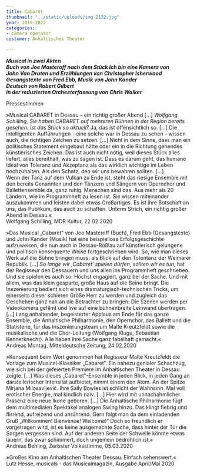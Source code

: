 ```yaml
---
title: Cabaret
thumbnail: "../static/uploads/img_2132.jpg"
year: 2019-2022
categories:
- camera operator
customer: Anhaltisches Theater

---
```

**_Musical in zwei Akten  
Buch von Joe Masteroff nach dem Stück Ich bin eine Kamera von  
John Van Druten und Erzählungen von Christopher Isherwood  
Gesangstexte von Fred Ebb, Musik von John Kander  
Deutsch von Robert Gilbert  
in der reduzierten Orchesterfassung von Chris Walker_**

Pressestimmen

»Musical CABARET in Dessau – ein richtig großer Abend \[…\] _Wolfgang Schilling, Sie haben CABARET auf mehreren Bühnen in der Region bereits gesehen. Ist das Stück so aktuell?_ Ja, das ist offensichtlich so. \[…\] Die intelligenten Aufführungen – eine solche war in Dessau zu sehen – wissen auch, die richtigen Zeichen zu setzen. \[…\] Nicht in dem Sinne, dass man ein politisches Statement eingebaut hätte oder ein in die Richtung gehendes künstlerisches Zeichen. Das ist auch nicht nötig, weil dieses Stück alles liefert, alles bereithält, was zu sagen ist. Dass es darum geht, das humane Ideal von Toleranz und Akzeptanz als das wirklich wichtige im Leben hochzuhalten. Als den Schatz, den wir uns bewahren sollten. \[…\]  
Wenn der Tanz auf dem Vulkan zu Ende ist, steht das riesige Ensemble mit den bereits Genannten und den Tänzern und Sängern von Opernchor und Ballettensemble da, ganz ruhig. Menschen sind das. Aus mehr als 20 Ländern, wie im Programmheft zu lesen ist. Sie wissen miteinander auszukommen und leisten dabei etwas Großartiges. Es ist ihre Botschaft an uns, das Publikum, das auch zu schaffen. Unterm Strich, ein richtig großer Abend in Dessau.«  
Wolfgang Schilling, MDR Kultur, 22.02.2020

»Das Musical „Cabaret“ von Joe Masteroff (Buch), Fred Ebb (Gesangstexte) und John Kander (Musik) hat eine beispiellose Erfolgsgeschichte aufzuweisen, die nun auch in Dessau-Roßlau auf künstlerisch gelungene und politisch konsequente Weise fortgeschrieben wird. So, wie man dieses Werk auf die Bühne bringen muss: als Blick auf den Totentanz der Weimarer Republik. \[…\] _So lange wir ,Cabaret‘ spielen dürfen, sollten wir es tun_, hat der Regisseur den Dessauern und uns allen ins Programmheft geschrieben. Und sie spielen es auch so: Höchst engagiert, ganz bei der Sache. Und mit allem, was das klein gesparte, große Haus auf die Beine bringt. Die Inszenierung bedient sich eines dramaturgisch-technischen Tricks, um einerseits dieser schieren Größe Herr zu werden und zugleich das Geschehen ganz nah an die Betrachter zu bringen: Die Szenen werden per Videokamera gefilmt und live auf eine bühnenbreite Leinwand übertragen. \[…\] Lang anhaltender, begeisterter Applaus am Ende für das ganze Ensemble, die Anhaltische Philharmonie, den Opernchor, das Ballett und die Statisterie, für das Inszenierungsteam um Malte Kreutzfeldt sowie die musikalische und die Chor-Leitung (Wolfgang Kluge, Sebastian Kennerknecht). Alle haben ihre Sache ganz fabelhaft gemacht.«  
Andreas Montag, Mitteldeutsche Zeitung, 24.02.2020

»Konsequent beim Wort genommen hat Regisseur Malte Kreutzfeldt die Vorlage zum Musical-Klassiker „Cabaret“. Ein nahezu genialer Schachzug, wie sich bei der gefeierten Premiere im Anhaltischen Theater in Dessau zeigte. \[…\] Was dieses „Cabaret“-Ensemble in jeden Blick, in jeden Gang an darstellerischer Intensität aufbietet, nimmt einem den Atem. An der Spitze Mirjana Milosavljević. Ihre Sally Bowles ist schlicht der Wahnsinn. Mal voll erotischer Energie, mal kindlich naiv. \[…\] Hier wird mit unnachahmlicher Präsenz eine neue Ikone geboren. \[…\] Die Anhaltische Philharmonie fügt dem multimedialen Spektakel analogen Swing hinzu. Das klingt ﬁebrig und ﬂirrend, aufreizend und anrührend. Gern folgt man da dem einladenden Gruß „Willkommen! Bienvenue! Welcome!“ Doch so freundlich er vorgetragen wird, ist es keine ausgemachte Sache, dass hinter der Tür die Sorgen vergessen sind. Auf der anderen Seite der Schwelle könnte etwas lauern, das zwar schimmert, doch ungemein bedrohlich ist.«  
Andreas Behling, Zerbster Volksstimme, 05.03.2020

»Großes Kino am Anhaltischen Theater Dessau. Einfach sehenswert.«  
Lutz Hesse, musicals - das Musicalmagazin, Ausgabe April/Mai 2020